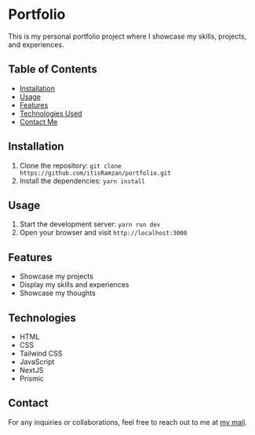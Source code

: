 # Portfolio

This is my personal portfolio project where I showcase my skills, projects, and experiences.

## Table of Contents
- [Installation](#installation)
- [Usage](#usage)
- [Features](#features)
- [Technologies Used](#technologies)
- [Contact Me](#contact)

## Installation
1. Clone the repository: `git clone https://github.com/itisRamzan/portfolio.git`
2. Install the dependencies: `yarn install`

## Usage
1. Start the development server: `yarn run dev`
2. Open your browser and visit `http://localhost:3000`

## Features
- Showcase my projects
- Display my skills and experiences
- Showcase my thoughts

## Technologies
- HTML
- CSS
- Tailwind CSS
- JavaScript
- NextJS
- Prismic

## Contact
For any inquiries or collaborations, feel free to reach out to me at [my mail](mailto:mail.ramzanshareef@gmail.com).
